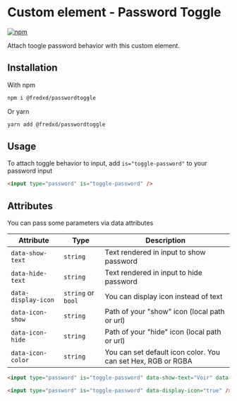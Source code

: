 # Custom element - Password Toggle

[![npm](https://img.shields.io/npm/v/@fredxd/passwordtoggle.svg)](http://npm.im/@fredxd/passwordtoggle)

Attach toogle password behavior with this custom element.

## Installation

With npm

```bash
npm i @fredxd/passwordtoggle
```

Or yarn 
```bash
yarn add @fredxd/passwordtoggle
```

## Usage
To attach toggle behavior to input, add `is="toggle-password"` to your password input

```html
<input type="password" is="toggle-password" />
```

## Attributes

You can pass some parameters via data attributes

| Attribute            | Type               | Description                                                  |
|----------------------|--------------------|--------------------------------------------------------------|
| `data-show-text`     | `string`           | Text rendered in input to show password	                     |
| `data-hide-text`     | `string`           | Text rendered in input to hide password                      |
| `data-display-icon`  | `string` or `bool` | You can display icon instead of text	                     |
| `data-icon-show`     | `string`           | Path of your "show" icon (local path or url)	
| `data-icon-hide`     | `string`           | Path of your "hide" icon (local path or url)	
| `data-icon-color`    | `string`           | You can set default icon color. You can set Hex, RGB or RGBA			
					
```html
<input type="password" is="toggle-password" data-show-text="Voir" data-hide-text="Cacher" />
```

```html
<input type="password" is="toggle-password" data-display-icon="true" />
```
